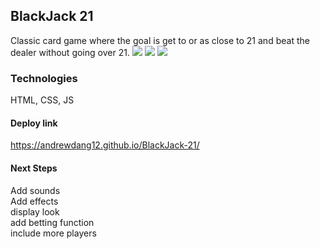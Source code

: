 ## BlackJack 21
Classic card game where the goal is get to or as close to 21 and beat the dealer without going over 21.
<img src='./Pictures/Start.png'>
<img src='./Pictures/play.png'>
<img src='./Pictures/results.png'>

### Technologies
HTML, CSS, JS
#### Deploy link
https://andrewdang12.github.io/BlackJack-21/
#### Next Steps
Add sounds
<br>
Add effects
<br>
display look
<br>
add betting function
<br>
include more players